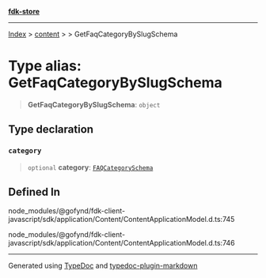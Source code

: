 [**fdk-store**](../../../README.md)
***

[Index](../../../API.md) > [content](../../README.md) > [<internal>](../README.md) > GetFaqCategoryBySlugSchema

# Type alias: GetFaqCategoryBySlugSchema

> **GetFaqCategoryBySlugSchema**: `object`

## Type declaration

### `category`

> `optional` **category**: [`FAQCategorySchema`](type-alias.FAQCategorySchema.md)

## Defined In

node\_modules/@gofynd/fdk-client-javascript/sdk/application/Content/ContentApplicationModel.d.ts:745

node\_modules/@gofynd/fdk-client-javascript/sdk/application/Content/ContentApplicationModel.d.ts:746

***
Generated using [TypeDoc](https://typedoc.org/) and [typedoc-plugin-markdown](https://www.npmjs.com/package/typedoc-plugin-markdown)
